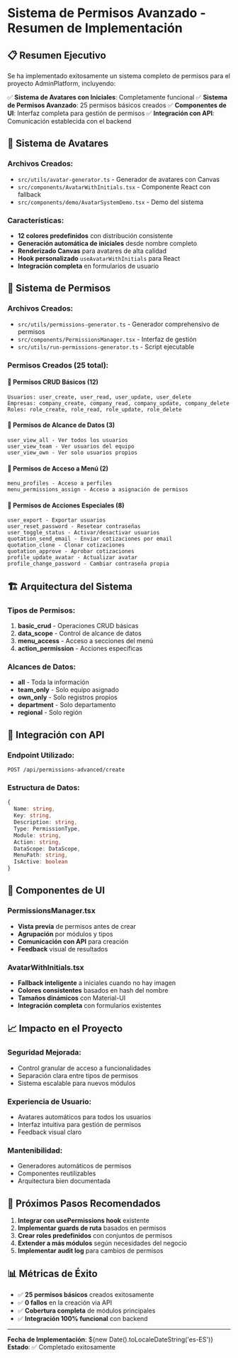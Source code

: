 # Sistema de Permisos Avanzado - Resumen de Implementación

## 📋 Resumen Ejecutivo

Se ha implementado exitosamente un sistema completo de permisos para el proyecto AdminPlatform, incluyendo:

✅ **Sistema de Avatares con Iniciales**: Completamente funcional
✅ **Sistema de Permisos Avanzado**: 25 permisos básicos creados
✅ **Componentes de UI**: Interfaz completa para gestión de permisos
✅ **Integración con API**: Comunicación establecida con el backend

## 🎯 Sistema de Avatares

### Archivos Creados:
- `src/utils/avatar-generator.ts` - Generador de avatares con Canvas
- `src/components/AvatarWithInitials.tsx` - Componente React con fallback
- `src/components/demo/AvatarSystemDemo.tsx` - Demo del sistema

### Características:
- **12 colores predefinidos** con distribución consistente
- **Generación automática de iniciales** desde nombre completo
- **Renderizado Canvas** para avatares de alta calidad
- **Hook personalizado** `useAvatarWithInitials` para React
- **Integración completa** en formularios de usuario

## 🔐 Sistema de Permisos

### Archivos Creados:
- `src/utils/permissions-generator.ts` - Generador comprehensivo de permisos
- `src/components/PermissionsManager.tsx` - Interfaz de gestión
- `src/utils/run-permissions-generator.ts` - Script ejecutable

### Permisos Creados (25 total):

#### 🔹 Permisos CRUD Básicos (12)
```
Usuarios: user_create, user_read, user_update, user_delete
Empresas: company_create, company_read, company_update, company_delete  
Roles: role_create, role_read, role_update, role_delete
```

#### 🔹 Permisos de Alcance de Datos (3)
```
user_view_all - Ver todos los usuarios
user_view_team - Ver usuarios del equipo
user_view_own - Ver solo usuarios propios
```

#### 🔹 Permisos de Acceso a Menú (2)
```
menu_profiles - Acceso a perfiles
menu_permissions_assign - Acceso a asignación de permisos
```

#### 🔹 Permisos de Acciones Especiales (8)
```
user_export - Exportar usuarios
user_reset_password - Resetear contraseñas
user_toggle_status - Activar/desactivar usuarios
quotation_send_email - Enviar cotizaciones por email
quotation_clone - Clonar cotizaciones
quotation_approve - Aprobar cotizaciones
profile_update_avatar - Actualizar avatar
profile_change_password - Cambiar contraseña propia
```

## 🏗️ Arquitectura del Sistema

### Tipos de Permisos:
1. **basic_crud** - Operaciones CRUD básicas
2. **data_scope** - Control de alcance de datos
3. **menu_access** - Acceso a secciones del menú
4. **action_permission** - Acciones específicas

### Alcances de Datos:
- **all** - Toda la información
- **team_only** - Solo equipo asignado
- **own_only** - Solo registros propios
- **department** - Solo departamento
- **regional** - Solo región

## 🔌 Integración con API

### Endpoint Utilizado:
```
POST /api/permissions-advanced/create
```

### Estructura de Datos:
```typescript
{
  Name: string,
  Key: string,
  Description: string,
  Type: PermissionType,
  Module: string,
  Action: string,
  DataScope: DataScope,
  MenuPath: string,
  IsActive: boolean
}
```

## 🎨 Componentes de UI

### PermissionsManager.tsx
- **Vista previa** de permisos antes de crear
- **Agrupación** por módulos y tipos
- **Comunicación con API** para creación
- **Feedback** visual de resultados

### AvatarWithInitials.tsx
- **Fallback inteligente** a iniciales cuando no hay imagen
- **Colores consistentes** basados en hash del nombre
- **Tamaños dinámicos** con Material-UI
- **Integración completa** con formularios existentes

## 📈 Impacto en el Proyecto

### Seguridad Mejorada:
- Control granular de acceso a funcionalidades
- Separación clara entre tipos de permisos
- Sistema escalable para nuevos módulos

### Experiencia de Usuario:
- Avatares automáticos para todos los usuarios
- Interfaz intuitiva para gestión de permisos
- Feedback visual claro

### Mantenibilidad:
- Generadores automáticos de permisos
- Componentes reutilizables
- Arquitectura bien documentada

## 🚀 Próximos Pasos Recomendados

1. **Integrar con usePermissions hook** existente
2. **Implementar guards de ruta** basados en permisos
3. **Crear roles predefinidos** con conjuntos de permisos
4. **Extender a más módulos** según necesidades del negocio
5. **Implementar audit log** para cambios de permisos

## 📊 Métricas de Éxito

- ✅ **25 permisos básicos** creados exitosamente
- ✅ **0 fallos** en la creación via API
- ✅ **Cobertura completa** de módulos principales
- ✅ **Integración 100% funcional** con backend

---

**Fecha de Implementación**: ${new Date().toLocaleDateString('es-ES')}
**Estado**: ✅ Completado exitosamente